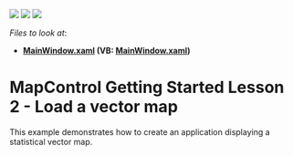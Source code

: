 <!-- default badges list -->
![](https://img.shields.io/endpoint?url=https://codecentral.devexpress.com/api/v1/VersionRange/128571925/14.2.3%2B)
[![](https://img.shields.io/badge/Open_in_DevExpress_Support_Center-FF7200?style=flat-square&logo=DevExpress&logoColor=white)](https://supportcenter.devexpress.com/ticket/details/T190755)
[![](https://img.shields.io/badge/📖_How_to_use_DevExpress_Examples-e9f6fc?style=flat-square)](https://docs.devexpress.com/GeneralInformation/403183)
<!-- default badges end -->
<!-- default file list -->
*Files to look at*:

* **[MainWindow.xaml](./CS/MapControl_Lesson2/MainWindow.xaml) (VB: [MainWindow.xaml](./VB/MapControl_Lesson2/MainWindow.xaml))**
<!-- default file list end -->
# MapControl Getting Started Lesson 2 - Load a vector map


This example demonstrates how to create an application displaying a statistical vector map.

<br/>


